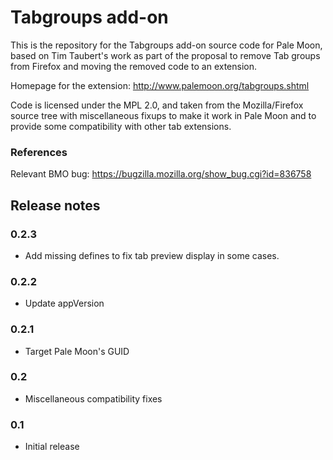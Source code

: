 # Tabgroups add-on

This is the repository for the Tabgroups add-on source code for Pale Moon, based on Tim Taubert's work as
part of the proposal to remove Tab groups from Firefox and moving the removed code to an extension.

Homepage for the extension: http://www.palemoon.org/tabgroups.shtml

Code is licensed under the MPL 2.0, and taken from the Mozilla/Firefox source tree with miscellaneous
fixups to make it work in Pale Moon and to provide some compatibility with other tab extensions.

### References
Relevant BMO bug: https://bugzilla.mozilla.org/show_bug.cgi?id=836758


## Release notes

### 0.2.3

- Add missing defines to fix tab preview display in some cases.

### 0.2.2

- Update appVersion

### 0.2.1

- Target Pale Moon's GUID

### 0.2

- Miscellaneous compatibility fixes

### 0.1

- Initial release

